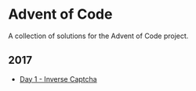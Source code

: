 # Advent of Code

A collection of solutions for the Advent of Code project.

## 2017

- [Day 1 - Inverse Captcha](./2017/day01/day_01.go)